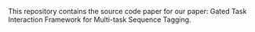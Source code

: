 This repository contains the source code paper for our paper:  Gated Task Interaction Framework for Multi-task Sequence Tagging.   
